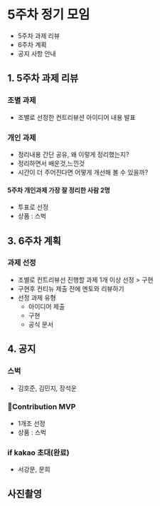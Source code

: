 # 5주차 정기 모임
- 5주차 과제 리뷰
- 6주차 계획
- 공지 사항 안내

## 1. 5주차 과제 리뷰
### 조별 과제 
- 조별로 선정한 컨트리뷰션 아이디어 내용 발표

### 개인 과제
- 정리내용 간단 공유, 왜 이렇게 정리했는지?
- 정리하면서 배운것,느낀것
- 시간이 더 주어진다면 어떻게 개선해 볼 수 있을까?

#### 5주차 개인과제 가장 잘 정리한 사람 2명
- 투표로 선정
- 상품 : 스벅

## 3. 6주차 계획
### 과제 선정
- 조별로 컨트리뷰선 진행할 과제 1개 이상 선정 > 구현
- 구현후 컨티뉴 제출 전에 멘토와 리뷰하기
- 선정 과제 유형
  - 아이디어 제출
  - 구현
  - 공식 문서 

## 4. 공지
### 스벅
- 김호준, 김민지, 장석운

### Contribution MVP
- 1개조 선정
- 상품 : 스벅

### if kakao 초대(완료)
- 서강문, 문희

## 사진촬영



